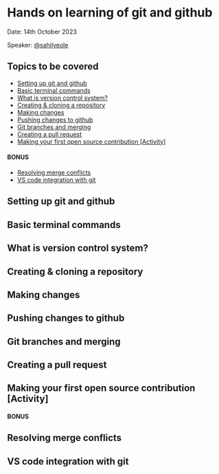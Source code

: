 # Hands on learning of git and github
Date: 14th October 2023

Speaker: [@sahilyeole](https://github.com/sahilyeole)
## Topics to be covered
- [Setting up git and github](https://github.com/gdsc-ghrietn/git-github#setting-up-git-and-github)
- [Basic terminal commands](https://github.com/gdsc-ghrietn/git-github#basic-terminal-commands)
- [What is version control system?](https://github.com/gdsc-ghrietn/git-github#what-is-version-control-system)
- [Creating & cloning a repository](https://github.com/gdsc-ghrietn/git-github#creating--cloning-a-repository)
- [Making changes](https://github.com/gdsc-ghrietn/git-github#making-changes)
- [Pushing changes to github ](https://github.com/gdsc-ghrietn/git-github#pushing-changes-to-github)
- [Git branches and merging](https://github.com/gdsc-ghrietn/git-github#git-branches-and-merging)
- [Creating a pull request](https://github.com/gdsc-ghrietn/git-github#creating-a-pull-request)
- [Making your first open source contribution [Activity]](https://github.com/gdsc-ghrietn/git-github#making-your-first-open-source-contribution-activity)

#### BONUS
- [Resolving merge conflicts](https://github.com/gdsc-ghrietn/git-github#resolving-merge-conflicts)
- [VS code integration with git](https://github.com/gdsc-ghrietn/git-github#vs-code-integration-with-git)

## Setting up git and github
## Basic terminal commands
## What is version control system?
## Creating & cloning a repository
## Making changes
## Pushing changes to github
## Git branches and merging
## Creating a pull request
## Making your first open source contribution [Activity]

#### BONUS
## Resolving merge conflicts
## VS code integration with git

